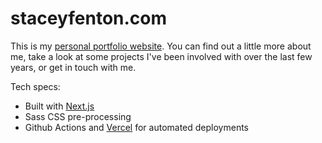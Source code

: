 # staceyfenton.com

This is my [personal portfolio website](https://staceyfenton.com). You can find out a little more about me, take a look at some projects I've been involved with over the last few years, or get in touch with me. 

Tech specs:

* Built with [Next.js](https://nextjs.org)
* Sass CSS pre-processing
* Github Actions and [Vercel](https://vercel.com/) for automated deployments